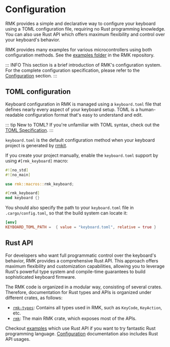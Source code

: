 # Configuration

RMK provides a simple and declarative way to configure your keyboard using a TOML configuration file, requiring no Rust programming knowledge. You can also use Rust API which offers maximum flexibility and control over your keyboard's behavior.

RMK provides many examples for various microcontrollers using both configuration methods. See the [examples folder](https://github.com/HaoboGu/rmk/tree/main/examples) in the RMK repository.

::: INFO
This section is a brief introduction of RMK's configuration system. For the complete configuration specification, please refer to the [Configuration](../configuration) section.
:::

## TOML configuration

Keyboard configuration in RMK is managed using a `keyboard.toml` file that defines nearly every aspect of your keyboard setup. TOML is a human-readable configuration format that's easy to understand and edit.

::: tip New to TOML?
If you're unfamiliar with TOML syntax, check out the [TOML Specification](https://toml.io/en/v1.0.0).
:::

`keyboard.toml` is the default configuration method when your keyboard project is generated by [rmkit](https://github.com/haobogu/rmkit).

If you create your project manually, enable the `keyboard.toml` support by using `#[rmk_keyboard]` macro:

```rust
#![no_std]
#![no_main]

use rmk::macros::rmk_keyboard;

#[rmk_keyboard]
mod keyboard {}
```

You should also specify the path to your `keyboard.toml` file in `.cargo/config.toml`, so that the build system can locate it:

```toml title=".cargo/config.toml"
[env]
KEYBOARD_TOML_PATH =  { value = "keyboard.toml", relative = true }
```

## Rust API

For developers who want full programmatic control over the keyboard's behavior, RMK provides a comprehensive Rust API. This approach offers maximum flexibility and customization capabilities, allowing you to leverage Rust's powerful type system and compile-time guarantees to build sophisticated keyboard firmware.

The RMK code is organized in a modular way, consisting of several crates. Therefore, documentation for Rust types and APIs is organized under different crates, as follows:

- [`rmk-types`](https://docs.rs/rmk-types/latest/rmk_types): Contains all types used in RMK, such as `KeyCode`, `KeyAction`, etc.
- [`rmk`](https://docs.rs/rmk/latest/rmk): The main RMK crate, which exposes most of the APIs.

Checkout [examples](https://github.com/HaoboGu/rmk/tree/main/examples/use_rust) which use Rust API if you want to try fantastic Rust programming language. [Configuration](../configuration) documentation also includes Rust API usages.
